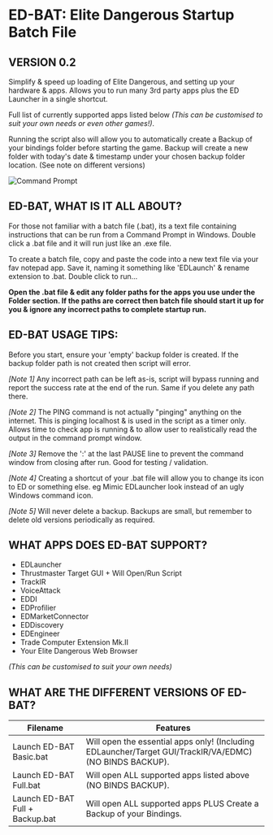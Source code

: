 # ED-BAT: Elite Dangerous Startup Batch File #

## VERSION 0.2 ##

Simplify & speed up loading of Elite Dangerous, and setting up your hardware & apps. Allows you to run many 3rd party apps plus the ED Launcher in a single shortcut.

Full list of currently supported apps listed below _(This can be customised to suit your own needs or even other games!)_.

Running the script also will allow you to automatically create a Backup of your bindings folder before starting the game. Backup will create a new folder with today's date & timestamp under your chosen backup folder location. (See note on different versions)

![Command Prompt](https://github.com/Aussiedroid/AD-ED-EnhancedWarthogScript/blob/master/ED%20Startup%20Batch%20Script%20File/folder.jpg)

## ED-BAT, WHAT IS IT ALL ABOUT? ##

For those not familiar with a batch file (.bat), its a text file containing instructions that can be run from a Command Prompt in Windows. Double click a .bat file and it will run just like an .exe file.

To create a batch file, copy and paste the code into a new text file via your fav notepad app. Save it, naming it something like 'EDLaunch' & rename extension to .bat. Double click to run...

__Open the .bat file & edit any folder paths for the apps you use under the Folder section. If the paths are correct then batch file should start it up for you & ignore any incorrect paths to complete startup run.__


## ED-BAT USAGE TIPS: ##

Before you start, ensure your 'empty' backup folder is created. If the backup folder path is not created then script will error.

_[Note 1]_ Any incorrect path can be left as-is, script will bypass running and report the success rate at the end of the run. Same if you delete any path there.

_[Note 2]_ The PING command is not actually "pinging" anything on the internet. This is pinging localhost & is used in the script as a timer only. Allows time to check app is running & to allow user to realistically read the output in the command prompt window.

_[Note 3]_ Remove the ':' at the last PAUSE line to prevent the command window from closing after run. Good for testing / validation.

_[Note 4]_ Creating a shortcut of your .bat file will allow you to change its icon to ED or something else. eg Mimic EDLauncher look instead of an ugly Windows command icon.

_[Note 5]_ Will never delete a backup. Backups are small, but remember to delete old versions periodically as required.



## WHAT APPS DOES ED-BAT SUPPORT? ##

- EDLauncher
- Thrustmaster Target GUI + Will Open/Run Script
- TrackIR
- VoiceAttack
- EDDI
- EDProfilier
- EDMarketConnector
- EDDiscovery
- EDEngineer
- Trade Computer Extension Mk.II
- Your Elite Dangerous Web Browser

_(This can be customised to suit your own needs)_



## WHAT ARE THE DIFFERENT VERSIONS OF ED-BAT? ##

Filename | Features
------------ | -------------
Launch ED-BAT Basic.bat | Will open the essential apps only! (Including EDLauncher/Target GUI/TrackIR/VA/EDMC) (NO BINDS BACKUP).
Launch ED-BAT Full.bat | Will open ALL supported apps listed above (NO BINDS BACKUP).
Launch ED-BAT Full + Backup.bat | Will open ALL supported apps PLUS Create a Backup of your Bindings.
